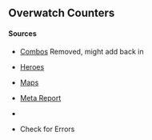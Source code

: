 ## Overwatch Counters

#### Sources
- [Combos](https://www.youtube.com/watch?v=KNtKdOLxilU) Removed, might add back in
- [Heroes](http://overwatch.gamepedia.com/)
- [Maps](http://overwatchcountersguide.com/maps)
- [Meta Report](https://www.overbuff.com)
-

- Check for Errors
